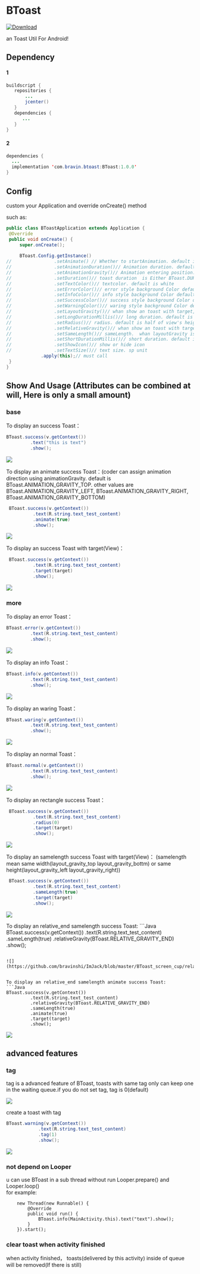 # BToast

 [![Download](https://api.bintray.com/packages/bsss/maven/BToast/images/download.svg) ](https://bintray.com/bsss/maven/BToast/_latestVersion)
 
 an Toast Util For Android!
 
 ## Dependency
 
 #### 1
 
 ```Java
 buildscript {
    repositories {
        ...
        jcenter()
    }
    dependencies {
       ...
    }
 }
 ```

#### 2
 
  ```Java
 dependencies {
    ...
    implementation 'com.bravin.btoast:BToast:1.0.0'
 }
 ```
 
 ## Config
 
 custom your Application and override onCreate() method
 
such as:

   ```Java
   public class BToastApplication extends Application {
    @Override
    public void onCreate() {
        super.onCreate();
		
        BToast.Config.getInstance()
//                .setAnimate() // Whether to startAnimation. default is fasle;
//                .setAnimationDuration()// Animation duration. default is 800 millisecond
//                .setAnimationGravity()// Animation entering position. default is BToast.ANIMATION_GRAVITY_TOP
//                .setDuration()// toast duration  is Either BToast.DURATION_SHORT or BToast.DURATION_LONG
//                .setTextColor()// textcolor. default is white
//                .setErrorColor()// error style background Color default is red
//                .setInfoColor()// info style background Color default is blue
//                .setSuccessColor()// success style background Color default is green
//                .setWarningColor()// waring style background Color default is orange
//                .setLayoutGravity()// whan show an toast with target, coder can assgin position relative to target. default is BToast.LAYOUT_GRAVITY_BOTTOM
//                .setLongDurationMillis()// long duration. default is 4500 millisecond
//                .setRadius()// radius. default is half of view's height. coder can assgin a positive value
//                .setRelativeGravity()// whan show an toast with target, coder can assgin position relative to toastself(like relativeLayout start end center), default is BToast.RELATIVE_GRAVITY_CENTER 
//                .setSameLength()// sameLength.  whan layoutGravity is BToast.LAYOUT_GRAVITY_TOP or BToast.LAYOUT_GRAVITY_BOTTOM,sameLength mean toast's width is as same as target,otherwise is same height 
//                .setShortDurationMillis()// short duration. default is 3000 millisecond
//                .setShowIcon()// show or hide icon
//                .setTextSize()// text size. sp unit
                .apply(this);// must call
    }
}
   ```
 
 
## Show And Usage (Attributes can be combined at will, Here is only a small amount)

### base
  
  To display an success Toast：
  
   ```Java
   BToast.success(v.getContext())
            .text("this is text")
            .show();
   ```
   
   ![](https://github.com/bravinshi/ImJack/blob/master/BToast_screen_cup/success.jpg) 
  
  
  To display an animate success Toast：(coder can assign animation direction using animationGravity. default is BToast.ANIMATION_GRAVITY_TOP. other values are BToast.ANIMATION_GRAVITY_LEFT, BToast.ANIMATION_GRAVITY_RIGHT, BToast.ANIMATION_GRAVITY_BOTTOM)
  
  ```Java
   BToast.success(v.getContext())
            .text(R.string.text_test_content)
            .animate(true)
            .show();
   ```
  ![](https://github.com/bravinshi/ImJack/blob/master/BToast_screen_cup/animate_success.gif) 
  
  
  To display an success Toast with target(View)：
  ```Java
   BToast.success(v.getContext())
            .text(R.string.text_test_content)
            .target(target)
            .show();
   ```
  ![](https://github.com/bravinshi/ImJack/blob/master/BToast_screen_cup/layout_bottom.jpg) 
  
  
### more

To display an error Toast：
  
   ```Java
   BToast.error(v.getContext())
            .text(R.string.text_test_content)
            .show();
   ```
   
   ![](https://github.com/bravinshi/ImJack/blob/master/BToast_screen_cup/error.jpg) 
   
   To display an info Toast：
  
   ```Java
   BToast.info(v.getContext())
            .text(R.string.text_test_content)
            .show();
   ```
   
   ![](https://github.com/bravinshi/ImJack/blob/master/BToast_screen_cup/info.jpg) 
   
   To display an waring Toast：
  
   ```Java
   BToast.waring(v.getContext())
            .text(R.string.text_test_content)
            .show();
   ```
   
   ![](https://github.com/bravinshi/ImJack/blob/master/BToast_screen_cup/warning.jpg) 
   
   To display an normal Toast：
  
   ```Java
   BToast.normal(v.getContext())
            .text(R.string.text_test_content)
            .show();
   ```
   
   ![](https://github.com/bravinshi/ImJack/blob/master/BToast_screen_cup/normal.jpg) 
  
  To display an rectangle success Toast：
  
  ```Java
   BToast.success(v.getContext())
            .text(R.string.text_test_content)
            .radius(0)
            .target(target)
            .show();
   ```
   
   ![](https://github.com/bravinshi/ImJack/blob/master/BToast_screen_cup/radius0.jpg) 
 
 
 To display an samelength success Toast with target(View)：  (samelength mean same width(layout_gravity_top layout_gravity_bottm) or same height(layout_gravity_left layout_gravity_right))
  ```Java
   BToast.success(v.getContext())
            .text(R.string.text_test_content)
            .sameLength(true)
            .target(target)
            .show();
   ```
   
  ![](https://github.com/bravinshi/ImJack/blob/master/BToast_screen_cup/layout_bottom_samelength.jpg) 
 
 
 To display an relative_end samelength success Toast:
    ```Java
   BToast.success(v.getContext())
            .text(R.string.text_test_content)
            .sameLength(true)
            .relativeGravity(BToast.RELATIVE_GRAVITY_END)
            .show();
   ```
   
   ![](https://github.com/bravinshi/ImJack/blob/master/BToast_screen_cup/relative_end_samelength.jpg) 
   
   
   To display an relative_end samelength animate success Toast:
   ```Java
   BToast.success(v.getContext())
            .text(R.string.text_test_content)
            .relativeGravity(BToast.RELATIVE_GRAVITY_END)
            .sameLength(true)
            .animate(true)
            .target(target)
            .show();
   ```
   
   ![](https://github.com/bravinshi/ImJack/blob/master/BToast_screen_cup/relative_end_samelength_animate_success.gif) 
   
   
 ## advanced features
 
 ### tag
tag is a advanced feature of BToast, toasts with same tag only can keep one in the waiting queue.if you do not set tag, tag is 0(default)

![](https://github.com/bravinshi/ImJack/blob/master/BToast_screen_cup/tag0.gif) 

create a toast with tag

```Java
BToast.warning(v.getContext())
            .text(R.string.text_test_content)
            .tag(1)
            .show();
```
		
![](https://github.com/bravinshi/ImJack/blob/master/BToast_screen_cup/tag1.gif) 

 ### not depend on Looper
 u can use BToast in a sub thread without run Looper.prepare() and Looper.loop()  
 for example:  
		
	
        new Thread(new Runnable() {  
            @Override  
            public void run() {  
                BToast.info(MainActivity.this).text("text").show();  
            }  
        }).start();
		
    


 ### clear toast when activity finished
 when activity finished， toasts(delivered by this activity) inside of queue will be removed(If there is still)
 


 